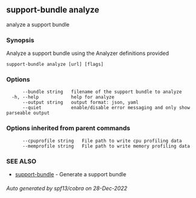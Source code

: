 ## support-bundle analyze

analyze a support bundle

### Synopsis

Analyze a support bundle using the Analyzer definitions provided

```
support-bundle analyze [url] [flags]
```

### Options

```
      --bundle string   filename of the support bundle to analyze
  -h, --help            help for analyze
      --output string   output format: json, yaml
      --quiet           enable/disable error messaging and only show parseable output
```

### Options inherited from parent commands

```
      --cpuprofile string   File path to write cpu profiling data
      --memprofile string   File path to write memory profiling data
```

### SEE ALSO

* [support-bundle](support-bundle.md)	 - Generate a support bundle

###### Auto generated by spf13/cobra on 28-Dec-2022
